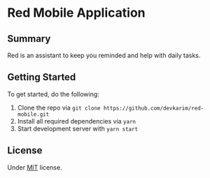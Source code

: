 # Red Mobile Application

## Summary

Red is an assistant to keep you reminded and help with daily tasks.

## Getting Started

To get started, do the following:

1. Clone the repo via `git clone https://github.com/devkarim/red-mobile.git`
2. Install all required dependencies via `yarn`
3. Start development server with `yarn start`

## License

Under [MIT](https://github.com/devkarim/red-mobile/blob/main/LICENSE.md) license.
